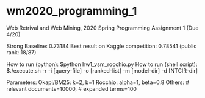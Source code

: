 # wm2020_programming_1

Web Retrival and Web Mining, 2020 Spring
Programming Assignment 1 (Due 4/20)

Strong Baseline: 0.73184
Best result on Kaggle competition: 0.78541 (public rank: 18/87)

How to run (python):
$python hw1_vsm_rocchio.py
How to run (shell script):
$./execute.sh -r -i [query-file] -o [ranked-list] -m [model-dir] -d [NTCIR-dir]

Parameters:
Okapi/BM25: k=2, b=1
Rocchio: alpha=1, beta=0.8
Others: # relevant documents=10000, # expanded terms=100 